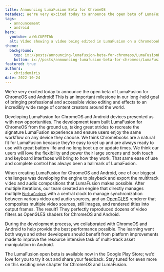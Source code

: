```yaml
---
title: Announcing LumaFusion Beta for ChromeOS
metadesc: We're very excited today to announce the open beta of LumaFusion for ChromeOS and Android!
tags:
  - announcement
  - android
hero:
  youtube: azWiCUPPThk
  alt: Video showing a video being edited in LumaFusion on a Chromebook
theme:
  background:
    top: ix://posts/announcing-lumafusion-beta-for-chromeos/LumaFusionHero.png
    bottom: ix://posts/announcing-lumafusion-beta-for-chromeos/LumaFusionHero.png
featured: true
authors:
  - chrisdemiris
date: 2022-10-24
---
```


We're very excited today to announce the open beta of LumaFusion for ChromeOS and Android! This is an important milestone in our long-held goal of bringing professional and accessible video editing and effects to an incredibly wide range of content creators around the world.

Developing LumaFusion for ChromeOS and Android devices presented us with new opportunities. The development team built LumaFusion for ChromeOS from the ground up, taking great strides to recreate the signature LumaFusion experience and ensure users enjoy the same workflow on any device they choose. We think Chromebooks are a natural fit for LumaFusion because they’re easy to set up and are always ready to use with great battery life and no long boot up or update times. We think our users will love the flexibility and power their large screens and both touch and keyboard interfaces will bring to how they work. That same ease of use and complete control has always been a hallmark of LumaFusion.

When creating LumaFusion for ChromeOS and Android, one of our biggest challenges was developing the engine to playback and export the multitrack video and audio compositions that LumaFusion makes possible. After multiple iterations, our team created an engine that directly manages multiple [`MediaCodec`s](https://developer.android.com/reference/kotlin/android/media/MediaCodec) with a central clock to manage synchronization between various video and audio sources, and an [OpenGLES](https://developer.android.com/develop/ui/views/graphics/opengl) renderer that composites multiple video sources, still images, and rendered titles into output frames. The result? They perfectly reproduced dozens of video filters as OpenGLES shaders for ChromeOS and Android.

During the development process, we collaborated with ChromeOS and Android to help provide the best performance possible. The learning went both ways and other developers should benefit from platform improvements made to improve the resource intensive task of multi-track asset manipulation in Android.

The LumaFusion open beta is available now in the Google Play Store; we’d love for you to try it out and share your feedback. Stay tuned for even more on this exciting new chapter for ChromeOS and LumaFusion.
